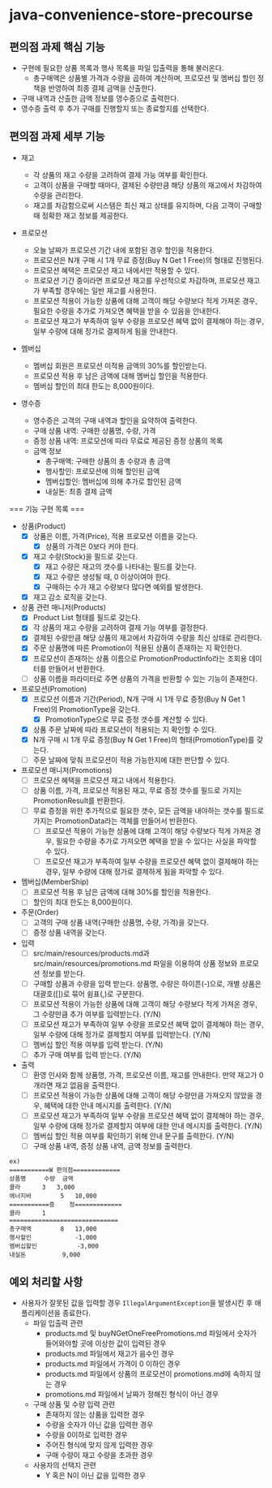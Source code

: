 # java-convenience-store-precourse

## 편의점 과제 핵심 기능

- 구현에 필요한 상품 목록과 행사 목록을 파일 입출력을 통해 불러온다.
    - 총구매액은 상품별 가격과 수량을 곱하여 계산하며, 프로모션 및 멤버십 할인 정책을 반영하여 최종 결제 금액을 산출한다.
- 구매 내역과 산출한 금액 정보를 영수증으로 출력한다.
- 영수증 출력 후 추가 구매를 진행할지 또는 종료할지를 선택한다.

## 편의점 과제 세부 기능

- 재고
    - 각 상품의 재고 수량을 고려하여 결제 가능 여부를 확인한다.
    - 고객이 상품을 구매할 때마다, 결제된 수량만큼 해당 상품의 재고에서 차감하여 수량을 관리한다.
    - 재고를 차감함으로써 시스템은 최신 재고 상태를 유지하며, 다음 고객이 구매할 때 정확한 재고 정보를 제공한다.

- 프로모션
    - 오늘 날짜가 프로모션 기간 내에 포함된 경우 할인을 적용한다.
    - 프로모션은 N개 구매 시 1개 무료 증정(Buy N Get 1 Free)의 형태로 진행된다.
    - 프로모션 혜택은 프로모션 재고 내에서만 적용할 수 있다.
    - 프로모션 기간 중이라면 프로모션 재고를 우선적으로 차감하며, 프로모션 재고가 부족할 경우에는 일반 재고를 사용한다.
    - 프로모션 적용이 가능한 상품에 대해 고객이 해당 수량보다 적게 가져온 경우, 필요한 수량을 추가로 가져오면 혜택을 받을 수 있음을 안내한다.
    - 프로모션 재고가 부족하여 일부 수량을 프로모션 혜택 없이 결제해야 하는 경우, 일부 수량에 대해 정가로 결제하게 됨을 안내한다.

- 멤버십
    - 멤버십 회원은 프로모션 미적용 금액의 30%를 할인받는다.
    - 프로모션 적용 후 남은 금액에 대해 멤버십 할인을 적용한다.
    - 멤버십 할인의 최대 한도는 8,000원이다.

- 영수증
    - 영수증은 고객의 구매 내역과 할인을 요약하여 출력한다.
    - 구매 상품 내역: 구매한 상품명, 수량, 가격
    - 증정 상품 내역: 프로모션에 따라 무료로 제공된 증정 상품의 목록
    - 금액 정보
        - 총구매액: 구매한 상품의 총 수량과 총 금액
        - 행사할인: 프로모션에 의해 할인된 금액
        - 멤버십할인: 멤버십에 의해 추가로 할인된 금액
        - 내실돈: 최종 결제 금액

=== 기능 구현 목록 ===

- 상품(Product)
    - [x] 상품은 이름, 가격(Price), 적용 프로모션 이름을 갖는다.
        - [x] 상품의 가격은 0보다 커야 한다.
    - [x] 재고 수량(Stock)을 필드로 갖는다.
        - [x] 재고 수량은 재고의 갯수를 나타내는 필드를 갖는다.
        - [x] 재고 수량은 생성될 때, 0 이상이여야 한다.
        - [x] 구매하는 수가 재고 수량보다 많다면 예외를 발생한다.
    - [x] 재고 감소 로직을 갖는다.

- 상품 관련 매니저(Products)
    - [x] Product List 형태를 필드로 갖는다.
    - [x] 각 상품의 재고 수량을 고려하여 결제 가능 여부를 결정한다.
    - [x] 결제된 수량만큼 해당 상품의 재고에서 차감하여 수량을 최신 상태로 관리한다.
    - [x] 주문 상품명에 따른 Promotion이 적용된 상품이 존재하는 지 확인한다.
    - [x] 프로모션이 존재하는 상품 이름으로 PromotionProductInfo라는 조회용 데이터를 만들어서 반환한다.
    - [ ] 상품 이름을 파라미터로 주면 상품의 가격을 반환할 수 있는 기능이 존재한다.

- 프로모션(Promotion)
    - [x] 프로모션 이름과 기간(Period), N개 구매 시 1개 무료 증정(Buy N Get 1 Free)의 PromotionType을 갖는다.
        - [x] PromotionType으로 무료 증정 갯수를 계산할 수 있다.
    - [x] 상품 주문 날짜에 따라 프로모션이 적용되는 지 확인할 수 있다.
    - [x] N개 구매 시 1개 무료 증정(Buy N Get 1 Free)의 형태(PromotionType)를 갖는다.
    - [ ] 주문 날짜에 맞춰 프로모션이 적용 가능한지에 대한 판단할 수 있다.

- 프로모션 매니저(Promotions)
    - [ ] 프로모션 혜택을 프로모션 재고 내에서 적용한다.
    - [ ] 상품 이름, 가격, 프로모션 적용된 재고, 무료 증정 갯수를 필드로 가지는 PromotionResult를 반환한다.
    - [ ] 무료 증정을 위한 추가적으로 필요한 갯수, 모든 금액을 내야하는 갯수를 필드로 가지는 PromotionData라는 객체를 만들어서 반환한다.
        - [ ] 프로모션 적용이 가능한 상품에 대해 고객이 해당 수량보다 적게 가져온 경우, 필요한 수량을 추가로 가져오면 혜택을 받을 수 있다는 사실을 파악할 수 있다.
        - [ ] 프로모션 재고가 부족하여 일부 수량을 프로모션 혜택 없이 결제해야 하는 경우, 일부 수량에 대해 정가로 결제하게 됨을 파악할 수 있다.

- 멤버십(MemberShip)
    - [ ] 프로모션 적용 후 남은 금액에 대해 30%를 할인을 적용한다.
    - [ ] 할인의 최대 한도는 8,000원이다.

- 주문(Order)
    - [ ] 고객의 구매 상품 내역(구매한 상품명, 수량, 가격)을 갖는다.
    - [ ] 증정 상품 내역을 갖는다.

- 입력
    - [ ] src/main/resources/products.md과 src/main/resources/promotions.md 파일을 이용하여 상품 정보와 프로모션 정보를 받는다.
    - [ ] 구매할 상품과 수량을 입력 받는다. 상품명, 수량은 하이픈(-)으로, 개별 상품은 대괄호([])로 묶어 쉼표(,)로 구분한다.
    - [ ] 프로모션 적용이 가능한 상품에 대해 고객이 해당 수량보다 적게 가져온 경우, 그 수량만큼 추가 여부를 입력받는다. (Y/N)
    - [ ] 프로모션 재고가 부족하여 일부 수량을 프로모션 혜택 없이 결제해야 하는 경우, 일부 수량에 대해 정가로 결제할지 여부를 입력받는다. (Y/N)
    - [ ] 멤버십 할인 적용 여부를 입력 받는다. (Y/N)
    - [ ] 추가 구매 여부를 입력 받는다. (Y/N)

- 출력
    - [ ] 환영 인사와 함께 상품명, 가격, 프로모션 이름, 재고를 안내한다. 만약 재고가 0개라면 재고 없음을 출력한다.
    - [ ] 프로모션 적용이 가능한 상품에 대해 고객이 해당 수량만큼 가져오지 않았을 경우, 혜택에 대한 안내 메시지를 출력한다. (Y/N)
    - [ ] 프로모션 재고가 부족하여 일부 수량을 프로모션 혜택 없이 결제해야 하는 경우, 일부 수량에 대해 정가로 결제할지 여부에 대한 안내 메시지를 출력한다. (Y/N)
    - [ ] 멤버십 할인 적용 여부를 확인하기 위해 안내 문구를 출력한다. (Y/N)
    - [ ] 구매 상품 내역, 증정 상품 내역, 금액 정보를 출력한다.

```
ex)
===========W 편의점=============
상품명		수량	금액
콜라		3 	3,000
에너지바 		5 	10,000
===========증	정=============
콜라		1
==============================
총구매액		8	13,000
행사할인			-1,000
멤버십할인			-3,000
내실돈			 9,000
```

## 예외 처리할 사항

- 사용자가 잘못된 값을 입력할 경우 `IllegalArgumentException`을 발생시킨 후 애플리케이션을 종료한다.
    - 파일 입출력 관련
        - products.md 및 buyNGetOneFreePromotions.md 파일에서 숫자가 들어와야할 곳에 이상한 값이 입력된 경우
        - products.md 파일에서 재고가 음수인 경우
        - products.md 파일에서 가격이 0 이하인 경우
        - products.md 파일에서 상품의 프로모션이 promotions.md에 속하지 않는 경우
        - promotions.md 파일에서 날짜가 정해진 형식이 아닌 경우
    - 구매 상품 및 수량 입력 관련
        - 존재하지 않는 상품을 입력한 경우
        - 수량을 숫자가 아닌 값을 입력한 경우
        - 수량을 0이하로 입력한 경우
        - 주어진 형식에 맞지 않게 입력한 경우
        - 구매 수량이 재고 수량을 초과한 경우
    - 사용자의 선택지 관련
        - Y 혹은 N이 아닌 값을 입력한 경우
